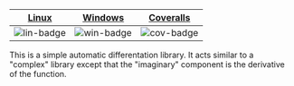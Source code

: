 | [Linux][lin-link] | [Windows][win-link] | [Coveralls][cov-link] |
| :---------------: | :-----------------: | :-------------------: |
| ![lin-badge]      | ![win-badge]        | ![cov-badge]          |

[lin-badge]: https://travis-ci.org/phillyfan1138/AutoDiff.svg?branch=master "Travis build status"
[lin-link]:  https://travis-ci.org/phillyfan1138/AutoDiff "Travis build status"
[win-badge]: https://ci.appveyor.com/api/projects/status/teg0689hfk5qc5te?svg=true "AppVeyor build status"
[win-link]:  https://ci.appveyor.com/project/phillyfan1138/autodiff "AppVeyor build status"
[cov-badge]: https://codecov.io/gh/phillyfan1138/AutoDiff/branch/master/graph/badge.svg
[cov-link]:  https://codecov.io/gh/phillyfan1138/AutoDiff


This is a simple automatic differentation library.  It acts similar to a "complex" library except that the "imaginary" component is the derivative of the function.

